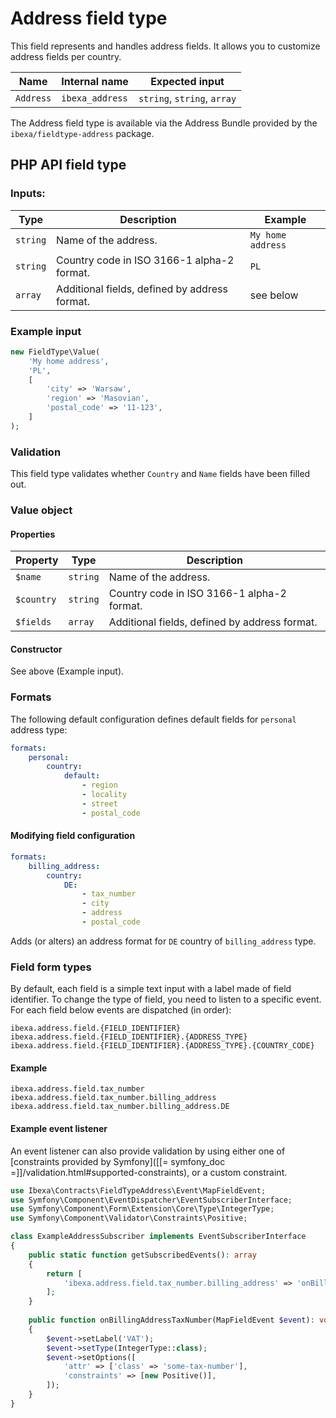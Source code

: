 # Address field type

This field represents and handles address fields.
It allows you to customize address fields per country.

| Name      | Internal name   | Expected input              |
|-----------|-----------------|-----------------------------|
| `Address` | `ibexa_address` | `string`, `string`, `array` |

The Address field type is available via the Address Bundle
provided by the `ibexa/fieldtype-address` package.

## PHP API field type

### Inputs:

| Type     | Description                                   | Example           |
|----------|-----------------------------------------------|-------------------|
| `string` | Name of the address.                          | `My home address` |
| `string` | Country code in ISO 3166-1 alpha-2 format.    | `PL`              |
| `array`  | Additional fields, defined by address format. | see below         |

### Example input

```php
new FieldType\Value(
    'My home address',
    'PL',
    [
        'city' => 'Warsaw',
        'region' => 'Masovian',
        'postal_code' => '11-123',
    ]
);
```

### Validation

This field type validates whether `Country` and `Name` fields have been filled out.

### Value object

#### Properties

| Property   | Type     | Description                                   |
|------------|----------|-----------------------------------------------|
| `$name`    | `string` | Name of the address.                          |
| `$country` | `string` | Country code in ISO 3166-1 alpha-2 format.    |
| `$fields`  | `array`  | Additional fields, defined by address format. |

#### Constructor

See above (Example input).

### Formats

The following default configuration defines default fields for `personal` address type:

```yaml
formats:
    personal:
        country:
            default:
                - region
                - locality
                - street
                - postal_code
```

#### Modifying field configuration

```yaml
formats:
    billing_address:
        country:
            DE:
                - tax_number
                - city
                - address
                - postal_code
```

Adds (or alters) an address format for `DE` country of `billing_address` type.

### Field form types

By default, each field is a simple text input with a label made of field identifier.
To change the type of field, you need to listen to a specific event.
For each field below events are dispatched (in order):

```
ibexa.address.field.{FIELD_IDENTIFIER}
ibexa.address.field.{FIELD_IDENTIFIER}.{ADDRESS_TYPE}
ibexa.address.field.{FIELD_IDENTIFIER}.{ADDRESS_TYPE}.{COUNTRY_CODE}
```

#### Example

```
ibexa.address.field.tax_number
ibexa.address.field.tax_number.billing_address
ibexa.address.field.tax_number.billing_address.DE
```

#### Example event listener

An event listener can also provide validation by using either one of [constraints provided by Symfony]([[= symfony_doc =]]/validation.html#supported-constraints),
or a custom constraint.

```php
use Ibexa\Contracts\FieldTypeAddress\Event\MapFieldEvent;
use Symfony\Component\EventDispatcher\EventSubscriberInterface;
use Symfony\Component\Form\Extension\Core\Type\IntegerType;
use Symfony\Component\Validator\Constraints\Positive;

class ExampleAddressSubscriber implements EventSubscriberInterface
{
    public static function getSubscribedEvents(): array
    {
        return [
            'ibexa.address.field.tax_number.billing_address' => 'onBillingAddressTaxNumber',
        ];
    }
    
    public function onBillingAddressTaxNumber(MapFieldEvent $event): void
    {
        $event->setLabel('VAT');
        $event->setType(IntegerType::class);
        $event->setOptions([
            'attr' => ['class' => 'some-tax-number'],
            'constraints' => [new Positive()],
        ]);
    }
}
```
